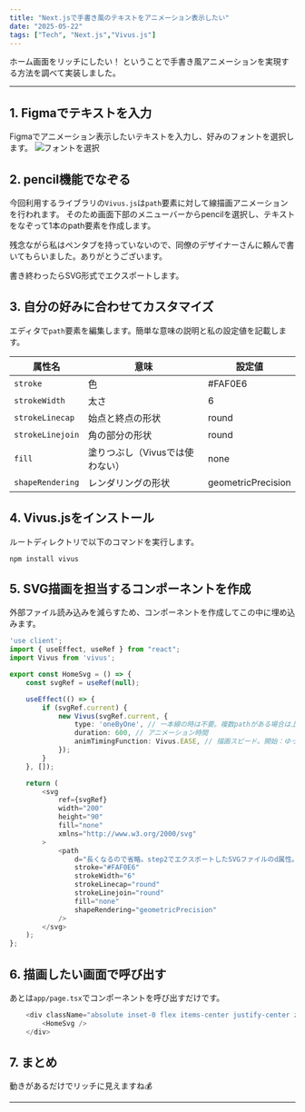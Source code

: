 ```yaml
---
title: "Next.jsで手書き風のテキストをアニメーション表示したい"
date: "2025-05-22"
tags: ["Tech", "Next.js","Vivus.js"]
---
```


ホーム画面をリッチにしたい！
ということで手書き風アニメーションを実現する方法を調べて実装しました。

---

## 1. Figmaでテキストを入力
Figmaでアニメーション表示したいテキストを入力し、好みのフォントを選択します。
![フォントを選択](/20250522/font.png)


## 2. pencil機能でなぞる
今回利用するライブラリの`Vivus.js`は`path`要素に対して線描画アニメーションを行われます。
そのため画面下部のメニューバーからpencilを選択し、テキストをなぞって1本のpath要素を作成します。

残念ながら私はペンタブを持っていないので、同僚のデザイナーさんに頼んで書いてもらいました。ありがとうございます。

書き終わったらSVG形式でエクスポートします。


## 3. 自分の好みに合わせてカスタマイズ
エディタで`path`要素を編集します。簡単な意味の説明と私の設定値を記載します。


|属性名|意味|設定値|
|------|------|------|
| `stroke`| 色 | #FAF0E6 |
| `strokeWidth` | 太さ | 6 |
| `strokeLinecap` |  始点と終点の形状 | round |
| `strokeLinejoin` | 角の部分の形状 | round |
| `fill` | 塗りつぶし（Vivusでは使わない） | none |
| `shapeRendering` | レンダリングの形状 | geometricPrecision |


## 4. Vivus.jsをインストール
ルートディレクトリで以下のコマンドを実行します。

```bash:bash
npm install vivus
```

## 5. SVG描画を担当するコンポーネントを作成
外部ファイル読み込みを減らすため、コンポーネントを作成してこの中に埋め込みます。

```typescript
'use client';
import { useEffect, useRef } from "react";
import Vivus from 'vivus';

export const HomeSvg = () => {
    const svgRef = useRef(null);

    useEffect(() => {
        if (svgRef.current) {
            new Vivus(svgRef.current, {
                type: 'oneByOne', // 一本線の時は不要。複数pathがある場合は上から順番に描画される
                duration: 600, // アニメーション時間
                animTimingFunction: Vivus.EASE, // 描画スピード。開始：ゆっくり　中間：速い　終了：ゆっくり
            });
        }
    }, []);

    return (
        <svg
            ref={svgRef}
            width="200"
            height="90"
            fill="none"
            xmlns="http://www.w3.org/2000/svg"
        >
            <path
                d="長くなるので省略。step2でエクスポートしたSVGファイルのd属性。"
                stroke="#FAF0E6"
                strokeWidth="6"
                strokeLinecap="round"
                strokeLinejoin="round"
                fill="none"
                shapeRendering="geometricPrecision"
            />
        </svg>
    );
};
```


## 6. 描画したい画面で呼び出す
あとは`app/page.tsx`でコンポーネントを呼び出すだけです。
```typescript
    <div className="absolute inset-0 flex items-center justify-center z-10 pointer-events-none">
        <HomeSvg />
    </div>
```


## 7. まとめ
動きがあるだけでリッチに見えますね💰

---
